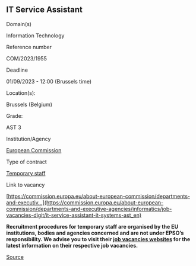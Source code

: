 IT Service Assistant
--------------------

Domain(s)

Information Technology

Reference number

COM/2023/1955

Deadline

01/09/2023 - 12:00 (Brussels time)

Location(s): 

Brussels (Belgium)

  

Grade: 

AST 3

  

Institution/Agency

[European Commission](/en/institutions/european-commission)

Type of contract

[Temporary staff](/staff-categories#tab-Temporary%20staff)

Link to vacancy

[https://commission.europa.eu/about-european-commission/departments-and-executiv…](https://commission.europa.eu/about-european-commission/departments-and-executive-agencies/informatics/job-vacancies-digit/it-service-assistant-it-systems-ast_en)

**Recruitment procedures for temporary staff are organised by the EU institutions, bodies and agencies concerned and are not under EPSO’s responsibility. We advise you to visit their [job vacancies websites](https://european-union.europa.eu/institutions-law-budget/institutions-and-bodies/search-all-eu-institutions-and-bodies) for the latest information on their respective job vacancies.**

[Source](https://epso.europa.eu/en/job-opportunities/it-service-assistant/com-2023-1955)